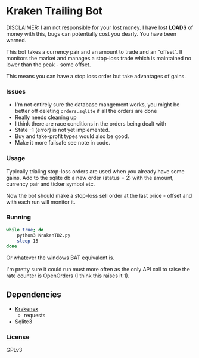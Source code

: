 # Kraken Trailing Bot

DISCLAIMER: I am not responsible for your lost money. I have lost **LOADS** of money with this, bugs can potentially cost you dearly. You have been warned.

This bot takes a currency pair and an amount to trade and an "offset". It monitors the market and manages a stop-loss trade which is maintained no lower than the peak - some offset.

This means you can have a stop loss order but take advantages of gains.

### Issues

* I'm not entirely sure the database mangement works, you might be better off deleting `orders.sqlite` if all the orders are done
* Really needs cleaning up
* I think there are race conditions in the orders being dealt with
* State -1 (error) is not yet implemented.
* Buy and take-profit types would also be good.
* Make it more failsafe see note in code.

### Usage

Typically trialing stop-loss orders are used when you already have some gains. Add to the sqlite db a new order (status = 2) with the amount, currency pair and ticker symbol etc.

Now the bot should make a stop-loss sell order at the last price - offset and with each run will monitor it.

### Running

```sh
while true; do
	python3 KrakenTB2.py
	sleep 15
done
```

Or whatever the windows BAT equivalent is.

I'm pretty sure it could run must more often as the only API call to raise the rate counter is OpenOrders (I think this raises it 1).

## Dependencies
* [Krakenex](https://github.com/veox/python3-krakenex)
	* requests
* Sqlite3

### License

GPLv3

